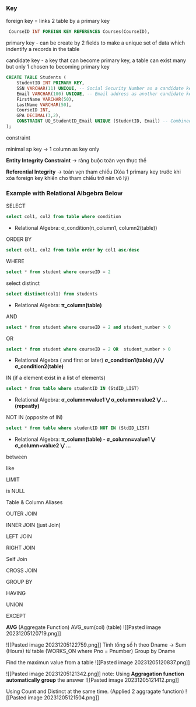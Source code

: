 ### Key

foreign key = links 2 table by a primary key
```sql
 CourseID INT FOREIGN KEY REFERENCES Courses(CourseID),
```

primary key - can be create by 2 fields to make a unique set of data which indentify a records in the table 

candidate key  - a key that can become primary key, a table can exist many but only 1  chosen to becoming primary key  
```sql
CREATE TABLE Students (
    StudentID INT PRIMARY KEY,
    SSN VARCHAR(11) UNIQUE, -- Social Security Number as a candidate key
    Email VARCHAR(100) UNIQUE, -- Email address as another candidate key
    FirstName VARCHAR(50),
    LastName VARCHAR(50),
    CourseID INT,
    GPA DECIMAL(3,2),
    CONSTRAINT UQ_StudentID_Email UNIQUE (StudentID, Email) -- Combined candidate key
);
```

constraint 

minimal sp key -> 1 column as key only

**Entity Integrity Constraint** -> ràng buộc toàn vẹn thực thể 

**Referential Integrity** -> toàn vẹn tham chiếu (Xóa 1 primary key trước khi xóa foreign key khiến cho tham chiếu trở nên vô lý)

### Example with Relational Albgebra Below

SELECT
```sql
select col1, col2 from table where condition
```
- Relational Algebra: 
	σ_condition(π_column1, column2(table))

ORDER BY
```sql
select col1, col2 from table order by col1 asc/desc
```

WHERE
```sql
select * from student where courseID = 2  
```

select distinct
```sql
select distinct(col1) from students
```
- Relational Algebra: 
	**π_column(table)**

AND
```sql
select * from student where courseID = 2 and student_number > 0
```
OR
```sql
select * from student where courseID = 2 OR  student_number > 0
```
- Relational Algebra ( and first or later)
	**σ_condition1(table) ⋀/⋁ σ_condition2(table)**

IN (if a element exist in a list of elements)
```sql
select * from table where studentID IN (StdID_LIST) 
```
- Relational Algebra: **σ_column=value1 ⋁ σ_column=value2 ⋁ ... (repeatly)**

NOT IN (opposite of IN)
```sql
select * from table where studentID NOT IN (StdID_LIST) 
```
- Relational Algebra: **π_column(table) - σ_column=value1 ⋁ σ_column=value2 ⋁ ...**

between

like

LIMIT

is NULL

Table & Column Aliases

OUTER JOIN

INNER JOIN (just Join) 

LEFT JOIN

RIGHT JOIN

Self Join

CROSS JOIN 

GROUP BY

HAVING

UNION 

EXCEPT

**AVG** (Aggregate Function)
AVG_sum(col) (table)
![[Pasted image 20231205120719.png]]

![[Pasted image 20231205122759.png]]
Tính tổng số h theo Dname -> Sum (Hours) từ table (WORKS_ON where Pno = Pnumber) Group by Dname

Find the maximun value from a table
![[Pasted image 20231205120837.png]]


![[Pasted image 20231205121342.png]]
note: Using **Aggragation function automatically group** the answer
![[Pasted image 20231205121412.png]]

Using Count and Distinct at the same time. (Applied 2 aggragate function) 
![[Pasted image 20231205121504.png]]